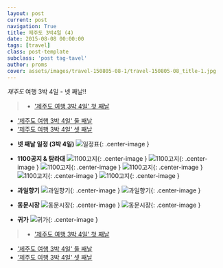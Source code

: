 ```yaml
---
layout: post
current: post
navigation: True
title: 제주도 3박4일 (4)
date: 2015-08-08 00:00:00
tags: [travel]
class: post-template
subclass: 'post tag-tavel'
author: proms
cover: assets/images/travel-150805-08-1/travel-150805-08_title-1.jpg
---
```


*제주도* 여행 3박 4일 - 넷 째날!!

>* ['제주도 여행 3박 4일' 첫 째날](/travel-20150805)  
* ['제주도 여행 3박 4일' 둘 째날](/travel-20150806)  
* ['제주도 여행 3박 4일' 셋 째날](/travel-20150807)

- **넷 째날 일정 (3박 4일)**
![일정표](/assets\images\travel-150805-08-4\travel-150805-08_106.jpg){: .center-image }

- **1100공지 & 탐라대**
![1100고지](/assets\images\travel-150805-08-4\travel-150805-08_107.jpg){: .center-image }
![1100고지](/assets\images\travel-150805-08-4\travel-150805-08_108.jpg){: .center-image }
![1100고지](/assets\images\travel-150805-08-4\travel-150805-08_109.jpg){: .center-image }
![1100고지](/assets\images\travel-150805-08-4\travel-150805-08_110.jpg){: .center-image }
![1100고지](/assets\images\travel-150805-08-4\travel-150805-08_111.jpg){: .center-image }
![1100고지](/assets\images\travel-150805-08-4\travel-150805-08_112.jpg){: .center-image }

- **과일향기**
![과일향기](/assets\images\travel-150805-08-4\travel-150805-08_113.jpg){: .center-image }
![과일향기](/assets\images\travel-150805-08-4\travel-150805-08_114.jpg){: .center-image }

- **동문시장**
![동문시장](/assets\images\travel-150805-08-4\travel-150805-08_115.jpg){: .center-image }
![동문시장](/assets\images\travel-150805-08-4\travel-150805-08_116.jpg){: .center-image }

- **귀가**
![귀가](/assets\images\travel-150805-08-4\travel-150805-08_117.jpg){: .center-image }

>* ['제주도 여행 3박 4일' 첫 째날](/travel-20150805)  
* ['제주도 여행 3박 4일' 둘 째날](/travel-20150806)  
* ['제주도 여행 3박 4일' 셋 째날](/travel-20150807)